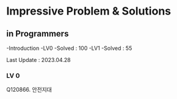 # Impressive Problem & Solutions

## in Programmers
-Introduction
  -LV0
    -Solved : 100
  -LV1
    -Solved : 55

Last Update : 2023.04.28

### LV 0 

Q120866. 안전지대

